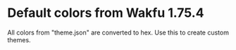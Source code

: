 # Default colors from Wakfu 1.75.4

All colors from "theme.json" are converted to hex.
Use this to create custom themes.
